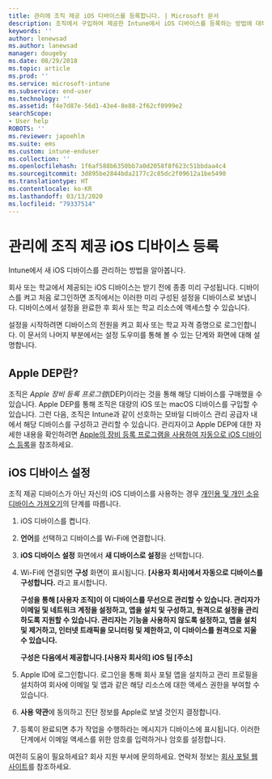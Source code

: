 ```yaml
---
title: 관리에 조직 제공 iOS 디바이스를 등록합니다. | Microsoft 문서
description: 조직에서 구입하여 제공한 Intune에서 iOS 디바이스를 등록하는 방법에 대해 설명합니다.
keywords: ''
author: lenewsad
ms.author: lanewsad
manager: dougeby
ms.date: 08/29/2018
ms.topic: article
ms.prod: ''
ms.service: microsoft-intune
ms.subservice: end-user
ms.technology: ''
ms.assetid: f4e7d87e-56d1-43e4-8e88-2f62cf0999e2
searchScope:
- User help
ROBOTS: ''
ms.reviewer: japoehlm
ms.suite: ems
ms.custom: intune-enduser
ms.collection: ''
ms.openlocfilehash: 1f6af588b6350bb7a0d2058f8f623c51bbdaa4c4
ms.sourcegitcommit: 3d895be2844bda2177c2c85dc2f09612a1be5490
ms.translationtype: HT
ms.contentlocale: ko-KR
ms.lasthandoff: 03/13/2020
ms.locfileid: "79337514"
---
```

# <a name="enroll-your-organization-provided-ios-device-in-management"></a>관리에 조직 제공 iOS 디바이스 등록

Intune에서 새 iOS 디바이스를 관리하는 방법을 알아봅니다.  

회사 또는 학교에서 제공되는 iOS 디바이스는 받기 전에 종종 미리 구성됩니다. 디바이스를 켜고 처음 로그인하면 조직에서는 이러한 미리 구성된 설정을 디바이스로 보냅니다. 디바이스에서 설정을 완료한 후 회사 또는 학교 리소스에 액세스할 수 있습니다.  

설정을 시작하려면 디바이스의 전원을 켜고 회사 또는 학교 자격 증명으로 로그인합니다. 이 문서의 나머지 부분에서는 설정 도우미를 통해 볼 수 있는 단계와 화면에 대해 설명합니다.

## <a name="what-is-apple-dep"></a>Apple DEP란?

조직은 *Apple 장비 등록 프로그램*(DEP)이라는 것을 통해 해당 디바이스를 구매했을 수 있습니다. Apple DEP를 통해 조직은 대량의 iOS 또는 macOS 디바이스를 구입할 수 있습니다. 그런 다음, 조직은 Intune과 같이 선호하는 모바일 디바이스 관리 공급자 내에서 해당 디바이스를 구성하고 관리할 수 있습니다. 관리자이고 Apple DEP에 대한 자세한 내용을 확인하려면 [Apple의 장비 등록 프로그램을 사용하여 자동으로 iOS 디바이스 등록](/intune/enrollment/device-enrollment-program-enroll-ios)을 참조하세요.

## <a name="set-up-your-ios-device"></a>iOS 디바이스 설정

조직 제공 디바이스가 아닌 자신의 iOS 디바이스를 사용하는 경우 [개인용 및 개인 소유 디바이스 가져오기](enroll-your-device-in-intune-ios.md)의 단계를 따릅니다.  

1. iOS 디바이스를 켭니다.
2. **언어**를 선택하고 디바이스를 Wi-Fi에 연결합니다.
3. **iOS 디바이스 설정** 화면에서 **새 디바이스로 설정**을 선택합니다.  
4. Wi-Fi에 연결되면 **구성** 화면이 표시됩니다. **[사용자 회사]에서 자동으로 디바이스를 구성합니다.** 라고 표시합니다.

   **구성을 통해 [사용자 조직]이 이 디바이스를 무선으로 관리할 수 있습니다. 관리자가 이메일 및 네트워크 계정을 설정하고, 앱을 설치 및 구성하고, 원격으로 설정을 관리하도록 지원할 수 있습니다. 관리자는 기능을 사용하지 않도록 설정하고, 앱을 설치 및 제거하고, 인터넷 트래픽을 모니터링 및 제한하고, 이 디바이스를 원격으로 지울 수 있습니다.**

   **구성은 다음에서 제공합니다.[사용자 회사의] iOS 팀 [주소]**

5. Apple ID에 로그인합니다. 로그인을 통해 회사 포털 앱을 설치하고 관리 프로필을 설치하여 회사에 이메일 및 앱과 같은 해당 리소스에 대한 액세스 권한을 부여할 수 있습니다.
6. **사용 약관**에 동의하고 진단 정보를 Apple로 보낼 것인지 결정합니다.
7. 등록이 완료되면 추가 작업을 수행하라는 메시지가 디바이스에 표시됩니다. 이러한 단계에서 이메일 액세스를 위한 암호를 입력하거나 암호를 설정합니다.

여전히 도움이 필요하세요? 회사 지원 부서에 문의하세요. 연락처 정보는 [회사 포털 웹 사이트](https://go.microsoft.com/fwlink/?linkid=2010980)를 참조하세요.
